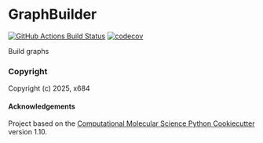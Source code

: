 GraphBuilder
==============================
[//]: # (Badges)
[![GitHub Actions Build Status](https://github.com/CHEM-PHYS-X684/graphbuilder/workflows/CI/badge.svg)](https://github.com/CHEM-PHYS-X684/graphbuilder/actions?query=workflow%3ACI)
[![codecov](https://codecov.io/gh/CHEM-PHYS-X684/GraphBuilder/branch/main/graph/badge.svg)](https://codecov.io/gh/CHEM-PHYS-X684/GraphBuilder/branch/main)


Build graphs

### Copyright

Copyright (c) 2025, x684


#### Acknowledgements
 
Project based on the 
[Computational Molecular Science Python Cookiecutter](https://github.com/molssi/cookiecutter-cms) version 1.10.
